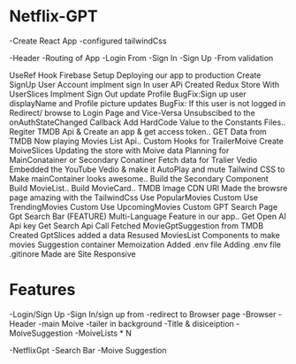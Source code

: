 # Netflix-GPT

-Create React App
-configured tailwindCss

 -Header -Routing of App -Login From -Sign In -Sign Up -From validation

UseRef Hook
Firebase Setup
Deploying our app to production
Create SignUp User Account
implment sign In user APi
Created Redux Store With UserSlices
Implment Sign Out
update Profile
BugFix:Sign up user displayName and Profile picture updates
BugFix: If this user is not logged in Redirect/ browse to Login Page and Vice-Versa
Unsubscibed to the onAuthStateChanged Callback
Add HardCode Value to the Constants Files..
Regiter TMDB Api & Create an app & get access token..
GET Data from TMDB Now playing Movies List Api..
Custom Hooks for TrailerMoive
Create MoiveSlices
Updating the store with Moive data
Planning for MainConatainer or Secondary Conatiner
Fetch data for Tralier Vedio
Embedded the YouTube Vedio & make it AutoPlay and mute
Tailwind CSS to Make mainContainer looks awesome..
Build the Secondary Component
Build MovieList..
Build MovieCard..
TMDB Image CDN URl
Made the browsre page amazing with the TailwindCss
Use PopularMovies Custom
Use TrendingMovies Custom
Use UpcomingMovies Custom
GPT Search Page
Gpt Search Bar
(FEATURE) Multi-Language Feature in our app..
Get Open AI Api key
Get Search Api Call
Fetched MovieGptSuggestion from TMDB
Created GptSlices added a data
Resused MoviesList Components to make movies Suggestion container
Memoization
Added .env file
Adding .env file .gitinore
Made are Site Responsive


# Features

-Login/Sign Up
 -Sign In/sign up from 
 -redirect to Browser page
  -Browser
   -Header
    -main Moive
     -tailer in background 
     -Title & disiceiption
      -MoiveSuggestion
       -MoiveLists * N

-NetflixGpt -Search Bar
 -Moive Suggestion